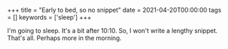 +++
title = "Early to bed, so no snippet"
date = 2021-04-20T00:00:00
tags = []
keywords = ['sleep']
+++

I'm going to sleep. It's a bit after 10:10. So, I won't write a lengthy snippet. That's all. Perhaps more in the morning.
